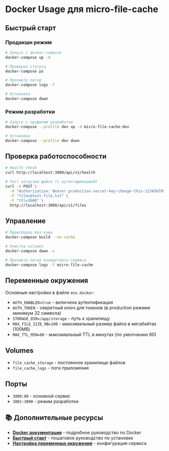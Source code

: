 # Docker Usage для micro-file-cache

## Быстрый старт

### Продакшн режим

```bash
# Запуск с docker-compose
docker-compose up -d

# Проверка статуса
docker-compose ps

# Просмотр логов
docker-compose logs -f

# Остановка
docker-compose down
```

### Режим разработки

```bash
# Запуск с профилем разработки
docker-compose --profile dev up -d micro-file-cache-dev

# Остановка
docker-compose --profile dev down
```

## Проверка работоспособности

```bash
# Health check
curl http://localhost:3000/api/v1/health

# Тест загрузки файла (с аутентификацией)
curl -X POST \
  -H "Authorization: Bearer production-secret-key-change-this-12345678901234567890" \
  -F "file=@test-file.txt" \
  -F "ttl=3600" \
  http://localhost:3000/api/v1/files
```

## Управление

```bash
# Пересборка без кэша
docker-compose build --no-cache

# Очистка volumes
docker-compose down -v

# Просмотр логов конкретного сервиса
docker-compose logs -f micro-file-cache
```

## Переменные окружения

Основные настройки в файле `env.docker`:

- `AUTH_ENABLED=true` - включена аутентификация
- `AUTH_TOKEN` - секретный ключ для токенов (в production режиме минимум 32 символа)
- `STORAGE_DIR=/app/storage` - путь к хранилищу
- `MAX_FILE_SIZE_MB=100` - максимальный размер файла в мегабайтах (100MB)
- `MAX_TTL_MIN=60` - максимальный TTL в минутах (по умолчанию 60)

## Volumes

- `file_cache_storage` - постоянное хранилище файлов
- `file_cache_logs` - логи приложения

## Порты

- `3000:80` - основной сервис
- `3001:3000` - режим разработки

## 📚 Дополнительные ресурсы

- **[Docker документация](DOCKER_README.md)** - подробное руководство по Docker
- **[Быстрый старт](QUICK_START.md)** - пошаговое руководство по установке
- **[Настройка переменных окружения](ENV_SETUP.md)** - конфигурация сервиса
